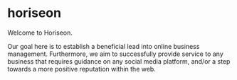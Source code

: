 # horiseon
Welcome to Horiseon.

Our goal here is to establish a beneficial lead into online business management. Furthermore, we aim to successfully provide service to any business that requires guidance on any social media platform, and/or a step towards a more positive reputation within the web.

